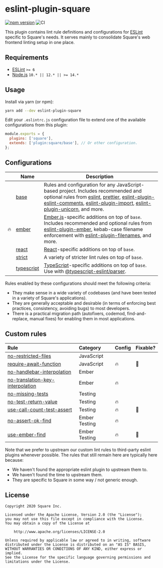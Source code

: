 # eslint-plugin-square

[![npm version](https://badge.fury.io/js/eslint-plugin-square.svg)](https://badge.fury.io/js/eslint-plugin-square)
![CI](https://github.com/square/eslint-plugin-square/workflows/CI/badge.svg)

This plugin contains lint rule definitions and configurations for [ESLint](http://eslint.org) specific to Square's needs. It serves mainly to consolidate Square's web frontend linting setup in one place.

## Requirements

* [ESLint](https://eslint.org/) `>= 6`
* [Node.js](https://nodejs.org/) `10.* || 12.* || >= 14.*`

## Usage

Install via yarn (or npm):

```sh
yarn add --dev eslint-plugin-square
```

Edit your `.eslintrc.js` configuration file to extend one of the available configurations from this plugin:

```js
module.exports = {
  plugins: ['square'],
  extends: ['plugin:square/base'], // Or other configuration.
};
```

## Configurations

|     | Name | Description |
| --- | --- | --- |
| | [base] | Rules and configuration for any JavaScript-based project. Includes recommended and optional rules from [eslint], [prettier], [eslint-plugin-eslint-comments], [eslint-plugin-import], [eslint-plugin-unicorn], and more. |
| :fire: | [ember] | [Ember.js]-specific additions on top of `base`. Includes recommended and optional rules from [eslint-plugin-ember], kebab-case filename enforcement with [eslint-plugin-filenames], and more. |
| | [react] | [React](https://reactjs.org)-specific additions on top of `base`. |
| | [strict] | A variety of stricter lint rules on top of `base`. |
| | [typescript] | [TypeScript](https://www.typescriptlang.org/)-specific additions on top of `base`. Use with [@typescript-eslint/parser]. |

Rules enabled by these configurations should meet the following criteria:

* They make sense in a wide variety of codebases (and have been tested in a variety of Square's applications).
* They are generally acceptable and desirable (in terms of enforcing best practices, consistency, avoiding bugs) to most developers.
* There is a practical migration path (autofixers, codemod, find-and-replace, manual fixes) for enabling them in most applications.

## Custom rules

| Rule | Category | Config | Fixable? |
| :--- | :------- | :----- | :------- |
| [no-restricted-files](docs/rules/no-restricted-files.md) | JavaScript | | |
| [require-await-function](docs/rules/require-await-function.md) | JavaScript | :fire: | :wrench: |
| [no-handlebar-interpolation](docs/rules/no-handlebar-interpolation.md) | Ember | | |
| [no-translation-key-interpolation](docs/rules/no-translation-key-interpolation.md) | Ember | :fire: | |
| [no-missing-tests](docs/rules/no-missing-tests.md) | Testing | | |
| [no-test-return-value](docs/rules/no-test-return-value.md) | Testing | :fire: | |
| [use-call-count-test-assert](docs/rules/use-call-count-test-assert.md) | Testing | :fire: | :wrench: |
| [no-assert-ok-find](docs/rules/no-assert-ok-find.md) | Ember Testing | :fire: | |
| [use-ember-find](docs/rules/use-ember-find.md) | Ember Testing | :fire: | :wrench: |

Note that we prefer to upstream our custom lint rules to third-party eslint plugins whenever possible. The rules that still remain here are typically here because:

* We haven't found the appropriate eslint plugin to upstream them to.
* We haven't found the time to upstream them.
* They are specific to Square in some way / not generic enough.

[base]: lib/config/base.js
[ember]: lib/config/ember.js
[Ember.js]: https://www.emberjs.com/
[eslint]: https://eslint.org/
[eslint-plugin-ember]: https://github.com/ember-cli/eslint-plugin-ember
[eslint-plugin-eslint-comments]: https://github.com/mysticatea/eslint-plugin-eslint-comments
[eslint-plugin-filenames]: https://github.com/selaux/eslint-plugin-filenames
[eslint-plugin-import]: https://github.com/benmosher/eslint-plugin-import
[eslint-plugin-unicorn]: https://github.com/sindresorhus/eslint-plugin-unicorn
[prettier]: https://prettier.io/
[react]: lib/config/react.js
[strict]: lib/config/strict.js
[typescript]: lib/config/typescript.js
[@typescript-eslint/parser]: https://www.npmjs.com/package/@typescript-eslint/parser

## License

```plaintext
Copyright 2020 Square Inc.

Licensed under the Apache License, Version 2.0 (the "License");
you may not use this file except in compliance with the License.
You may obtain a copy of the License at

    http://www.apache.org/licenses/LICENSE-2.0

Unless required by applicable law or agreed to in writing, software
distributed under the License is distributed on an "AS IS" BASIS,
WITHOUT WARRANTIES OR CONDITIONS OF ANY KIND, either express or implied.
See the License for the specific language governing permissions and
limitations under the License.
```
